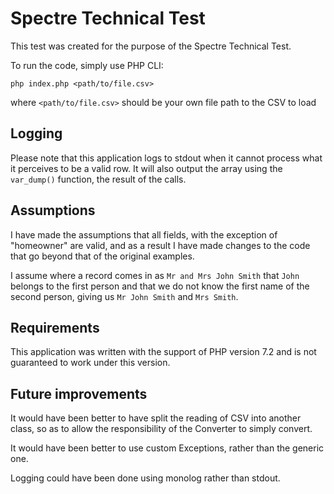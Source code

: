 # Spectre Technical Test

This test was created for the purpose of the Spectre Technical Test.

To run the code, simply use PHP CLI:

`php index.php <path/to/file.csv>`

where `<path/to/file.csv>` should be your own file path to the CSV to load

## Logging

Please note that this application logs to stdout when it cannot process what it perceives to be a valid
row. It will also output the array using the `var_dump()` function, the result of the calls.
 

## Assumptions

I have made the assumptions that all fields, with the exception of "homeowner" are valid, and
as a result I have made changes to the code that go beyond that of the original examples.

I assume where a record comes in as `Mr and Mrs John Smith` that `John` belongs to the first person
and that we do not know the first name of the second person, giving us `Mr John Smith` and `Mrs Smith`.

## Requirements

This application was written with the support of PHP version 7.2 and is not guaranteed to 
work under this version.

## Future improvements

It would have been better to have split the reading of CSV into another class, so as to allow
the responsibility of the Converter to simply convert.

It would have been better to use custom Exceptions, rather than the generic one.

Logging could have been done using monolog rather than stdout.